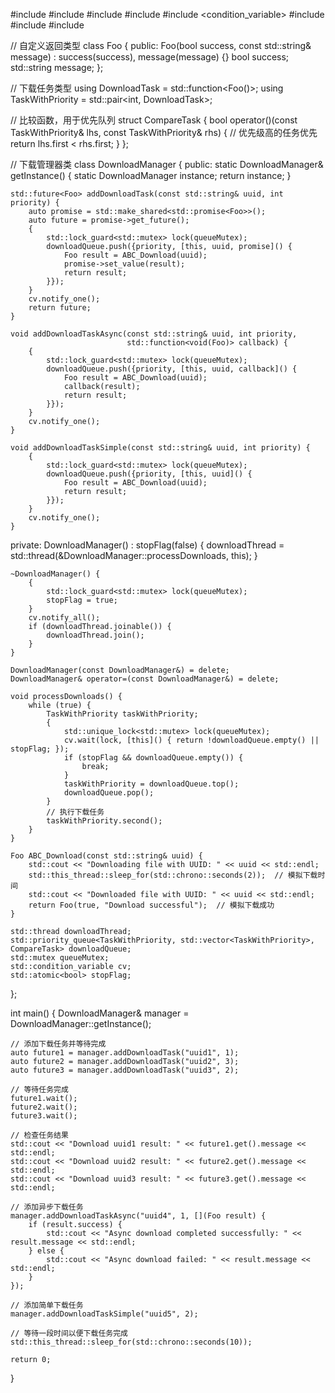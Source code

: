 #include <iostream>
#include <thread>
#include <queue>
#include <mutex>
#include <condition_variable>
#include <functional>
#include <atomic>
#include <future>

// 自定义返回类型
class Foo {
public:
    Foo(bool success, const std::string& message) : success(success), message(message) {}
    bool success;
    std::string message;
};

// 下载任务类型
using DownloadTask = std::function<Foo()>;
using TaskWithPriority = std::pair<int, DownloadTask>;

// 比较函数，用于优先队列
struct CompareTask {
    bool operator()(const TaskWithPriority& lhs, const TaskWithPriority& rhs) {
        // 优先级高的任务优先
        return lhs.first < rhs.first;
    }
};

// 下载管理器类
class DownloadManager {
public:
    static DownloadManager& getInstance() {
        static DownloadManager instance;
        return instance;
    }

    std::future<Foo> addDownloadTask(const std::string& uuid, int priority) {
        auto promise = std::make_shared<std::promise<Foo>>();
        auto future = promise->get_future();
        {
            std::lock_guard<std::mutex> lock(queueMutex);
            downloadQueue.push({priority, [this, uuid, promise]() {
                Foo result = ABC_Download(uuid);
                promise->set_value(result);
                return result;
            }});
        }
        cv.notify_one();
        return future;
    }

    void addDownloadTaskAsync(const std::string& uuid, int priority,
                              std::function<void(Foo)> callback) {
        {
            std::lock_guard<std::mutex> lock(queueMutex);
            downloadQueue.push({priority, [this, uuid, callback]() {
                Foo result = ABC_Download(uuid);
                callback(result);
                return result;
            }});
        }
        cv.notify_one();
    }

    void addDownloadTaskSimple(const std::string& uuid, int priority) {
        {
            std::lock_guard<std::mutex> lock(queueMutex);
            downloadQueue.push({priority, [this, uuid]() {
                Foo result = ABC_Download(uuid);
                return result;
            }});
        }
        cv.notify_one();
    }

private:
    DownloadManager() : stopFlag(false) {
        downloadThread = std::thread(&DownloadManager::processDownloads, this);
    }

    ~DownloadManager() {
        {
            std::lock_guard<std::mutex> lock(queueMutex);
            stopFlag = true;
        }
        cv.notify_all();
        if (downloadThread.joinable()) {
            downloadThread.join();
        }
    }

    DownloadManager(const DownloadManager&) = delete;
    DownloadManager& operator=(const DownloadManager&) = delete;

    void processDownloads() {
        while (true) {
            TaskWithPriority taskWithPriority;
            {
                std::unique_lock<std::mutex> lock(queueMutex);
                cv.wait(lock, [this]() { return !downloadQueue.empty() || stopFlag; });
                if (stopFlag && downloadQueue.empty()) {
                    break;
                }
                taskWithPriority = downloadQueue.top();
                downloadQueue.pop();
            }
            // 执行下载任务
            taskWithPriority.second();
        }
    }

    Foo ABC_Download(const std::string& uuid) {
        std::cout << "Downloading file with UUID: " << uuid << std::endl;
        std::this_thread::sleep_for(std::chrono::seconds(2));  // 模拟下载时间
        std::cout << "Downloaded file with UUID: " << uuid << std::endl;
        return Foo(true, "Download successful");  // 模拟下载成功
    }

    std::thread downloadThread;
    std::priority_queue<TaskWithPriority, std::vector<TaskWithPriority>, CompareTask> downloadQueue;
    std::mutex queueMutex;
    std::condition_variable cv;
    std::atomic<bool> stopFlag;
};

int main() {
    DownloadManager& manager = DownloadManager::getInstance();

    // 添加下载任务并等待完成
    auto future1 = manager.addDownloadTask("uuid1", 1);
    auto future2 = manager.addDownloadTask("uuid2", 3);
    auto future3 = manager.addDownloadTask("uuid3", 2);

    // 等待任务完成
    future1.wait();
    future2.wait();
    future3.wait();

    // 检查任务结果
    std::cout << "Download uuid1 result: " << future1.get().message << std::endl;
    std::cout << "Download uuid2 result: " << future2.get().message << std::endl;
    std::cout << "Download uuid3 result: " << future3.get().message << std::endl;

    // 添加异步下载任务
    manager.addDownloadTaskAsync("uuid4", 1, [](Foo result) {
        if (result.success) {
            std::cout << "Async download completed successfully: " << result.message << std::endl;
        } else {
            std::cout << "Async download failed: " << result.message << std::endl;
        }
    });

    // 添加简单下载任务
    manager.addDownloadTaskSimple("uuid5", 2);

    // 等待一段时间以便下载任务完成
    std::this_thread::sleep_for(std::chrono::seconds(10));

    return 0;
}
